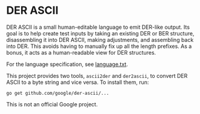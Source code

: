 # DER ASCII

DER ASCII is a small human-editable language to emit DER-like output. Its goal
is to help create test inputs by taking an existing DER or BER structure,
disassembling it into DER ASCII, making adjustments, and assembling back into
DER. This avoids having to manually fix up all the length prefixes. As a bonus,
it acts as a human-readable view for DER structures.

For the language specification, see [language.txt](/language.txt).

This project provides two tools, `ascii2der` and `der2ascii`, to convert DER
ASCII to a byte string and vice versa. To install them, run:

    go get github.com/google/der-ascii/...

This is not an official Google project.

